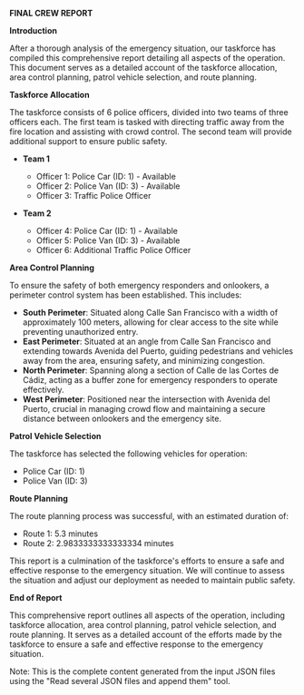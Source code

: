 **FINAL CREW REPORT**

**Introduction**

After a thorough analysis of the emergency situation, our taskforce has compiled this comprehensive report detailing all aspects of the operation. This document serves as a detailed account of the taskforce allocation, area control planning, patrol vehicle selection, and route planning.

**Taskforce Allocation**

The taskforce consists of 6 police officers, divided into two teams of three officers each. The first team is tasked with directing traffic away from the fire location and assisting with crowd control. The second team will provide additional support to ensure public safety.

- **Team 1**
  - Officer 1: Police Car (ID: 1) - Available
  - Officer 2: Police Van (ID: 3) - Available
  - Officer 3: Traffic Police Officer

- **Team 2**
  - Officer 4: Police Car (ID: 1) - Available
  - Officer 5: Police Van (ID: 3) - Available
  - Officer 6: Additional Traffic Police Officer

**Area Control Planning**

To ensure the safety of both emergency responders and onlookers, a perimeter control system has been established. This includes:

- **South Perimeter**: Situated along Calle San Francisco with a width of approximately 100 meters, allowing for clear access to the site while preventing unauthorized entry.
- **East Perimeter**: Situated at an angle from Calle San Francisco and extending towards Avenida del Puerto, guiding pedestrians and vehicles away from the area, ensuring safety, and minimizing congestion.
- **North Perimeter**: Spanning along a section of Calle de las Cortes de Cádiz, acting as a buffer zone for emergency responders to operate effectively.
- **West Perimeter**: Positioned near the intersection with Avenida del Puerto, crucial in managing crowd flow and maintaining a secure distance between onlookers and the emergency site.

**Patrol Vehicle Selection**

The taskforce has selected the following vehicles for operation:

- Police Car (ID: 1)
- Police Van (ID: 3)

**Route Planning**

The route planning process was successful, with an estimated duration of:

- Route 1: 5.3 minutes
- Route 2: 2.9833333333333334 minutes

This report is a culmination of the taskforce's efforts to ensure a safe and effective response to the emergency situation. We will continue to assess the situation and adjust our deployment as needed to maintain public safety.

**End of Report**

This comprehensive report outlines all aspects of the operation, including taskforce allocation, area control planning, patrol vehicle selection, and route planning. It serves as a detailed account of the efforts made by the taskforce to ensure a safe and effective response to the emergency situation.

Note: This is the complete content generated from the input JSON files using the "Read several JSON files and append them" tool.